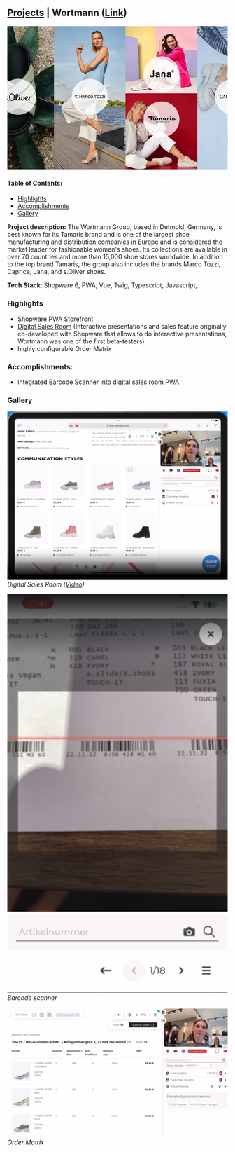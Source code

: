 ## [Projects](/portfolio/) | Wortmann ([Link](https://wortmann-group.com/de/home))

<img src="/images/wortmann/home.png"/>

#### Table of Contents:
- [Highlights](#highlights)
- [Accomplishments](#accomplishments)
- [Gallery](#gallery)

**Project description:** The Wortmann Group, based in Detmold, Germany, is best known for its Tamaris brand and is one of the largest shoe manufacturing and distribution companies in Europe and is considered the market leader for fashionable women's shoes. Its collections are available in over 70 countries and more than 15,000 shoe stores worldwide. In addition to the top brand Tamaris, the group also includes the brands Marco Tozzi, Caprice, Jana, and s.Oliver shoes.

**Tech Stack**: Shopware 6, PWA, Vue, Twig, Typescript, Javascript, 

### Highlights
- Shopware PWA Storefront
- [Digital Sales Room](https://www.shopware.com/de/produkte/digital-sales-rooms/) (Interactive presentations and sales feature originally co-developed with Shopware that allows to do interactive presentations, Wortmann was one of the first beta-testers)
- highly configurable Order Matrix


### Accomplishments:
- integrated Barcode Scanner into digital sales room PWA

### Gallery

![Digital Sales Room](/images/wortmann/guide.png)
*Digital Sales Room ([Video](https://videos.ctfassets.net/nqzs8zsepqpi/1MlPZAN46uCbQBNJ45nd7M/0cb0d2d763df51646f47f8345dc2c494/Digital-Sales-Rooms_Usecase-1_Guided_DE-animations_1920x1080_no-audio_v3.mp4))*

![Barcode scanner](/images/wortmann/scanner.png)
*Barcode scanner*

![Order Matrix](/images/wortmann/matrix.png)
*Order Matrix*
